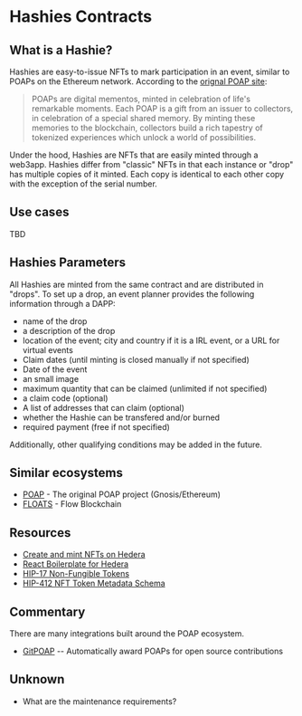 # Hashies Contracts

## What is a Hashie?
Hashies are easy-to-issue NFTs to mark participation in an event, similar to POAPs on the Ethereum network. According to the [orignal POAP site](https://poap.xyz/):

> POAPs are digital mementos, minted in celebration of life's remarkable moments. Each POAP is a gift from an issuer to collectors, in celebration of a special shared memory. By minting these memories to the blockchain, collectors build a rich tapestry of tokenized experiences which unlock a world of possibilities.

Under the hood, Hashies are NFTs that are easily minted through a web3app. Hashies differ from "classic" NFTs in that each instance or "drop" has multiple copies of it minted. Each copy is identical to each other copy with the exception of the serial number.

## Use cases
TBD

## Hashies Parameters
All Hashies are minted from the same contract and are distributed in "drops". To set up a drop, an event planner provides the following information through a DAPP:

- name of the drop
- a description of the drop
- location of the event; city and country if it is a IRL event, or a URL for virtual events
- Claim dates (until minting is closed manually if not specified)
- Date of the event
- an small image
- maximum quantity that can be claimed (unlimited if not specified)
- a claim code (optional)
- A list of addresses that can claim (optional)
- whether the Hashie can be transfered and/or burned
- required payment (free if not specified)

Additionally, other qualifying conditions may be added in the future.

## Similar ecosystems
- [POAP](https://poap.xyz/) - The original POAP project (Gnosis/Ethereum)
- [FLOATS](https://floats.city/) - Flow Blockchain

## Resources
- [Create and mint NFTs on Hedera](https://docs.hedera.com/guides/getting-started/try-examples/create-and-transfer-your-first-nft)
- [React Boilerplate for Hedera](https://github.com/publu/hedera-reactjs-boilerplate)
- [HIP-17 Non-Fungible Tokens](https://hips.hedera.com/hip/hip-17)
- [HIP-412 NFT Token Metadata Schema](https://hips.hedera.com/hip/hip-412)

## Commentary
There are many integrations built around the POAP ecosystem.
- [GitPOAP](https://www.gitpoap.io/) -- Automatically award POAPs for open source contributions

## Unknown
- What are the maintenance requirements?
